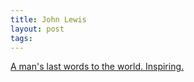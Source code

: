 ```yaml
---
title: John Lewis
layout: post
tags:
---
```


[A man's last words to the world. Inspiring.](https://www.nytimes.com/2020/07/30/opinion/john-lewis-civil-rights-america.html)
